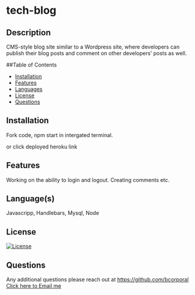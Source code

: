 # tech-blog

## Description
  
CMS-style blog site similar to a Wordpress site, where developers can publish their blog posts and comment on other developers’ posts as well.


  
  ##Table of Contents
  - [Installation](#installation)
  - [Features](#features)
  - [Languages](#languages)
  - [License](#license)
  - [Questions](#questions)



  ## Installation
  Fork code, npm start in intergated terminal.

  or click deployed heroku link




  ## Features
  Working on the ability to login and logout.
  Creating comments etc.
  



  ## Language(s)
  Javascripp, Handlebars, Mysql, Node
  



  ## License
  [![License](https://img.shields.io/badge/License--blue.svg)](https://opensource.org/licenses/)
   




  ## Questions
  Any additional questions please reach out at https://github.com/bcorporal
  [Click here to Email me](mailto:bc@bcorporal.dev)